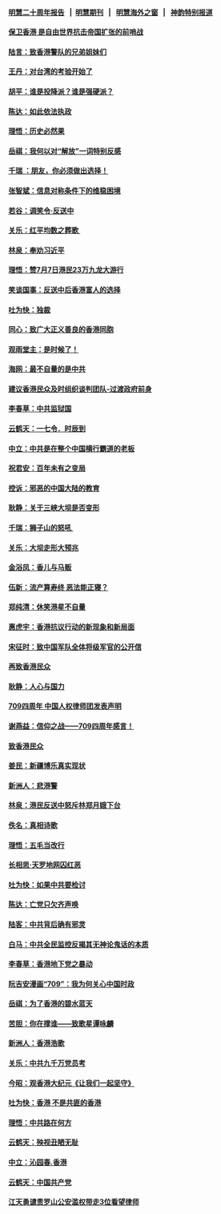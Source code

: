#### [明慧二十周年报告](https://github.com/gfw-breaker/mh-reports/blob/master/README.md?t=07190213) &nbsp;&nbsp;|&nbsp;&nbsp;[明慧期刊](https://github.com/gfw-breaker/mh-qikan) &nbsp;&nbsp;|&nbsp;&nbsp; [明慧海外之窗](https://github.com/gfw-breaker/mh-news/blob/master/README.md?t=07190213) &nbsp;&nbsp;|&nbsp;&nbsp; [神韵特别报道](https://github.com/gfw-breaker/mh-news/blob/master/shenyun.md?t=07190213) 

#### [保卫香港 是自由世界抗击帝国扩张的前哨战](../pages/nsc993/n11393186.md?t=07190213) 

#### [陆言：致香港警队的兄弟姐妹们](../pages/nsc993/n11392281.md?t=07190213) 

#### [王丹：对台湾的考验开始了](../pages/nsc993/n11391258.md?t=07190213) 

#### [胡平：谁是投降派？谁是强硬派？](../pages/nsc993/n11391224.md?t=07190213) 

#### [陈达：如此依法执政](../pages/nsc993/n11388999.md?t=07190213) 

#### [理悟：历史必然果](../pages/nsc993/n11388741.md?t=07190213) 

#### [岳祺：我何以对“解放”一词特别反感](../pages/nsc993/n11385696.md?t=07190213) 

#### [千瑞 ：朋友，你必须做出选择！](../pages/nsc993/n11384949.md?t=07190213) 

#### [张智斌：信息对称条件下的维稳困境](../pages/nsc993/n11384812.md?t=07190213) 

#### [若谷：调笑令‧反送中](../pages/nsc993/n11383745.md?t=07190213) 

#### [关乐：红平均数之葬歌 ](../pages/nsc993/n11383498.md?t=07190213) 

#### [林泉：奉劝习近平](../pages/nsc993/n11383487.md?t=07190213) 

#### [理悟：赞7月7日港民23万九龙大游行](../pages/nsc993/n11383473.md?t=07190213) 

#### [笑谈国事：反送中后香港富人的选择](../pages/nsc993/n11382020.md?t=07190213) 

#### [吐为快：独裁](../pages/nsc993/n11382755.md?t=07190213) 

#### [同心：致广大正义善良的香港同胞](../pages/nsc993/n11382745.md?t=07190213) 

#### [观雨堂主：是时候了！](../pages/nsc993/n11382737.md?t=07190213) 

#### [海网：最不自量的是中共](../pages/nsc993/n11380440.md?t=07190213) 

#### [建议香港民众及时组织谈判团队-过渡政府前身](../pages/nsc993/n11379909.md?t=07190213) 

#### [李春草：中共监狱国](../pages/nsc993/n11378989.md?t=07190213) 

#### [云鹤天：一七令．时辰到](../pages/nsc993/n11379260.md?t=07190213) 

#### [中立：中共是在整个中国横行霸道的老板](../pages/nsc993/n11378382.md?t=07190213) 

#### [祝君安：百年未有之变局](../pages/nsc993/n11378376.md?t=07190213) 

#### [控诉：邪恶的中国大陆的教育](../pages/nsc993/n11378344.md?t=07190213) 

#### [耿静：关于三峡大坝是否变形](../pages/nsc993/n11375879.md?t=07190213) 

#### [千瑞：狮子山的怒吼 ](../pages/nsc993/n11375644.md?t=07190213) 

#### [关乐：大坝走形大预兆](../pages/nsc993/n11375629.md?t=07190213) 

#### [金浴凤：香儿与马贩](../pages/nsc993/n11375580.md?t=07190213) 

#### [伍新：流产算寿终  恶法能正寝？](../pages/nsc993/n11375581.md?t=07190213) 

#### [郑纯清：休笑港星不自量](../pages/nsc993/n11375555.md?t=07190213) 

#### [惠虎宇：香港抗议行动的新现象和新局面](../pages/nsc993/n11375501.md?t=07190213) 

#### [宋征时：致中国军队全体将级军官的公开信](../pages/nsc993/n11373354.md?t=07190213) 

#### [再致香港民众](../pages/nsc993/n11373870.md?t=07190213) 

#### [耿静：人心与国力](../pages/nsc993/n11373759.md?t=07190213) 

#### [709四周年 中国人权律师团发表声明](../pages/nsc993/n11373565.md?t=07190213) 

#### [谢燕益：信仰之战——709四周年感言！](../pages/nsc993/n11373388.md?t=07190213) 

#### [致香港民众](../pages/nsc993/n11373286.md?t=07190213) 

#### [姜民：新疆博乐真实现状](../pages/nsc993/n11371223.md?t=07190213) 

#### [新洲人：悲港警](../pages/nsc993/n11371174.md?t=07190213) 

#### [林泉：港民反送中怒斥林郑月娥下台](../pages/nsc993/n11370676.md?t=07190213) 

#### [佚名：真相诗歌](../pages/nsc993/n11370666.md?t=07190213) 

#### [理悟：五毛当改行](../pages/nsc993/n11369314.md?t=07190213) 

#### [长相思‧天罗地网囚红恶](../pages/nsc993/n11368444.md?t=07190213) 

#### [吐为快：如果中共要检讨](../pages/nsc993/n11368441.md?t=07190213) 

#### [陈达：亡党只欠齐声唤](../pages/nsc993/n11367838.md?t=07190213) 

#### [陆客：中共背后确有邪灵](../pages/nsc993/n11365263.md?t=07190213) 

#### [白马：中共全民监控反揭其无神论鬼话的本质](../pages/nsc993/n11365236.md?t=07190213) 

#### [李春草：香港地下党之暴动](../pages/nsc993/n11365210.md?t=07190213) 

#### [阮吉安漫画“709”：我为何关心中国时政](../pages/nsc993/n11362127.md?t=07190213) 

#### [岳祺：为了香港的碧水蓝天](../pages/nsc993/n11362627.md?t=07190213) 

#### [苦胆：你在撑谁——致歌星谭咏麟](../pages/nsc993/n11361348.md?t=07190213) 

#### [新洲人：香港浩歌](../pages/nsc993/n11361334.md?t=07190213) 

#### [关乐：中共九千万党员考](../pages/nsc993/n11361304.md?t=07190213) 

#### [今昭：观香港大纪元《让我们一起坚守》](../pages/nsc993/n11361244.md?t=07190213) 

#### [吐为快：香港  不是共匪的香港](../pages/nsc993/n11360918.md?t=07190213) 

#### [理悟：中共路在何方](../pages/nsc993/n11360509.md?t=07190213) 

#### [云鹤天：殃视丑陋无耻](../pages/nsc993/n11358872.md?t=07190213) 

#### [中立：沁园春.香港](../pages/nsc993/n11358843.md?t=07190213) 

#### [云鹤天：中国共产党](../pages/nsc993/n11356465.md?t=07190213) 

#### [江天勇谴责罗山公安滥权带走3位看望律师](../pages/nsc993/n11356042.md?t=07190213) 

